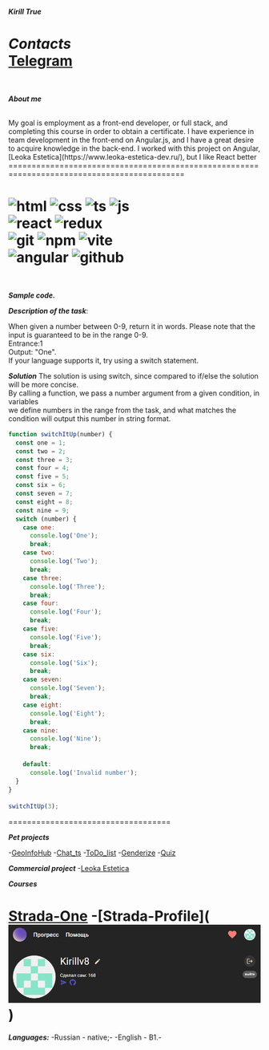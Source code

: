 **_Kirill True_**<br/>

**_Contacts_**<br/>
[Telegram](https://t.me/ThisIsTrue2)<br/>
=========================================
<br/>

**_About me_**

<br/>
My goal is employment as a front-end developer, or full stack, and completing this course in order to obtain a certificate. I have experience in team development in the front-end on Angular.js, and I have a great desire to acquire knowledge in the back-end. I worked with this project on Angular, [Leoka Estetica](https://www.leoka-estetica-dev.ru/), but I like React better
============================================================================================
<br/>

![html](https://img.icons8.com/?size=48&id=20909&format=png) ![css](https://img.icons8.com/?size=48&id=21278&format=png) ![ts](https://img.icons8.com/?size=48&id=nCj4PvnCO0tZ&format=png) ![js](https://img.icons8.com/?size=40&id=39146&format=png)<br/>
![react](https://img.icons8.com/?size=40&id=bzf0DqjXFHIW&format=png) ![redux](https://img.icons8.com/?size=48&id=jD-fJzVguBmw&format=png)<br/>![git](https://img.icons8.com/?size=48&id=20906&format=png) ![npm](https://img.icons8.com/?size=48&id=24895&format=png) ![vite](https://img.icons8.com/?size=48&id=dJjTWMogzFzg&format=png)<br/> ![angular](https://img.icons8.com/?size=48&id=71257&format=png) ![github](https://img.icons8.com/?size=50&id=12599&format=png)
============================================================================================
<br/>

**_Sample code._**

**_Description of the task_**: <br/>

When given a number between 0-9, return it in words. Please note that the input is guaranteed to be in the range 0-9.<br/>
Entrance:1<br/>
Output: "One".<br/>
If your language supports it, try using a switch statement.<br/>

**_Solution_**
The solution is using switch, since compared to if/else the solution will be more concise.<br/>
By calling a function, we pass a number argument from a given condition, in variables<br/>
we define numbers in the range from the task, and what matches the condition will output this number in string format.

```javascript
function switchItUp(number) {
  const one = 1;
  const two = 2;
  const three = 3;
  const four = 4;
  const five = 5;
  const six = 6;
  const seven = 7;
  const eight = 8;
  const nine = 9;
  switch (number) {
    case one:
      console.log('One');
      break;
    case two:
      console.log('Two');
      break;
    case three:
      console.log('Three');
      break;
    case four:
      console.log('Four');
      break;
    case five:
      console.log('Five');
      break;
    case six:
      console.log('Six');
      break;
    case seven:
      console.log('Seven');
      break;
    case eight:
      console.log('Eight');
      break;
    case nine:
      console.log('Nine');
      break;

    default:
      console.log('Invalid number');
  }
}

switchItUp(3);
```

===================================

**_Pet projects_**

-[GeoInfoHub](https://github.com/Kirillv8/GeoInfoHub) -[Chat_ts](https://github.com/Kirillv8/frontend-2/pull/2) -[ToDo_list](https://github.com/Kirillv8/frontend-2/pull/5) -[Genderize](https://github.com/Kirillv8/frontend-2/pull/3) -[Quiz](https://github.com/Kirillv8/frontend-2/pull/7)

**_Commercial project_** 
-[Leoka Estetica](https://www.leoka-estetica-dev.ru/)

**_Courses_**

# [Strada-One](https://strada.one/) -[Strada-Profile](![alt text](image.png))


**_Languages:_**
-Russian - native;-
-English - B1.-
